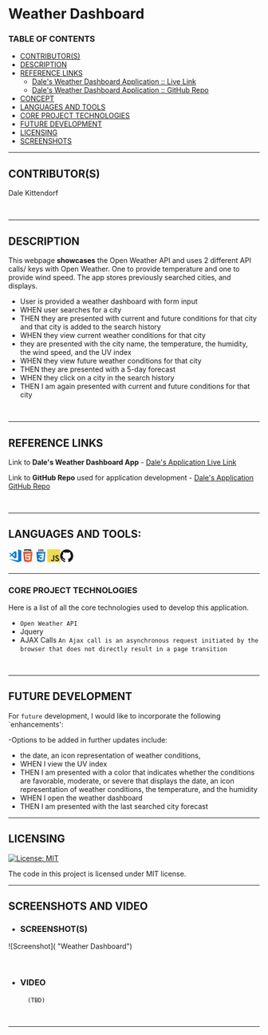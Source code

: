 # Weather Dashboard

### TABLE OF CONTENTS

- [CONTRIBUTOR(S)](#CONTRIBUTOR(S))
- [DESCRIPTION](#DESCRIPTION)
- [REFERENCE LINKS](#REFERENCE-LINKS)
  - [Dale's Weather Dashboard Application :: Live Link](**)
  - [Dale's Weather Dashboard Application :: GitHub Repo](https://github.com/drkittendorf/weather-dashboard)
- [CONCEPT](#CONCEPT)
- [LANGUAGES AND TOOLS](#LANGUAGES-AND-TOOLS)
- [CORE PROJECT TECHNOLOGIES](#CORE-PROJECT-TECHNOLOGIES)
- [FUTURE DEVELOPMENT](#FUTURE-DEVELOPMENT)
- [LICENSING](#LICENSING)
- [SCREENSHOTS](#SCREENSHOTS-AND-VIDEO)

---
## CONTRIBUTOR(S)
Dale Kittendorf

<br>

---

## DESCRIPTION

This webpage **showcases** the Open Weather API and uses 2 different API calls/ keys with Open Weather. One to provide temperature and one to provide wind speed. The app stores previously searched cities, and displays.


- User is provided a weather dashboard with form input
- WHEN user searches for a city
- THEN they are presented with current and future conditions for that city and that city is added to the search history
- WHEN they view current weather conditions for that city
- they are presented with the city name, the temperature, the humidity, the wind speed, and the UV index
- WHEN they view future weather conditions for that city
- THEN they are presented with a 5-day forecast
- WHEN they click on a city in the search history
- THEN I am again presented with current and future conditions for that city

<br>

---

## REFERENCE LINKS

Link to **Dale's Weather Dashboard App**  - [Dale's Application Live Link](*)

Link to **GitHub Repo** used for application development - [Dale's Application GitHub Repo](https://github.com/drkittendorf/weather-dashboard)

<br>

---

## LANGUAGES AND TOOLS:
<img align="left" alt="Visual Studio Code" width="26px" src="https://raw.githubusercontent.com/github/explore/80688e429a7d4ef2fca1e82350fe8e3517d3494d/topics/visual-studio-code/visual-studio-code.png" />
<img align="left" alt="HTML5" width="26px" src="https://raw.githubusercontent.com/github/explore/80688e429a7d4ef2fca1e82350fe8e3517d3494d/topics/html/html.png" />
<img align="left" alt="CSS3" width="26px" src="https://raw.githubusercontent.com/github/explore/80688e429a7d4ef2fca1e82350fe8e3517d3494d/topics/css/css.png" />
<img align="left" alt="JavaScript" width="26px" src="https://raw.githubusercontent.com/github/explore/80688e429a7d4ef2fca1e82350fe8e3517d3494d/topics/javascript/javascript.png" />
<img align="left" alt="GitHub" width="26px" src="https://raw.githubusercontent.com/github/explore/78df643247d429f6cc873026c0622819ad797942/topics/github/github.png" />

<br>
<br>

---

### CORE PROJECT TECHNOLOGIES

Here is a list of all the core technologies used to develop this application.

- `Open Weather API`
- Jquery
- AJAX Calls `An Ajax call is an asynchronous request initiated by the browser that does not directly result in a page transition`

<br>

---

## FUTURE DEVELOPMENT

For `future` development, I would like to incorporate the following `enhancements':

-Options to be added in further updates include:
  - the date, an icon representation of weather conditions,
  - WHEN I view the UV index
  - THEN I am presented with a color that indicates whether the conditions are favorable, moderate, or severe
    that displays the date, an icon representation of weather conditions, the temperature, and the humidity
  - WHEN I open the weather dashboard
  - THEN I am presented with the last searched city forecast

---


## LICENSING
[![License: MIT](https://img.shields.io/badge/License-MIT-yellow.svg)](https://opensource.org/licenses/MIT)  

The code in this project is licensed under MIT license.

---

## SCREENSHOTS AND VIDEO

- ### SCREENSHOT(S)  

![Screenshot]( "Weather Dashboard")

<br>


- ### VIDEO
        (TBD)
<br>

---
